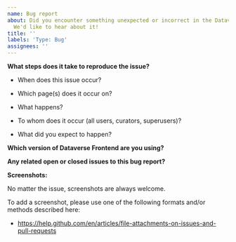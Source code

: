 ```yaml
---
name: Bug report
about: Did you encounter something unexpected or incorrect in the Dataverse Frontend?
  We'd like to hear about it!
title: ''
labels: 'Type: Bug'
assignees: ''
---
```


<!--
Thank you for contributing to the Dataverse Frontend through the creation of a bug report!

WARNING: If this is a security issue it should be reported privately to security@dataverse.org

More information on bug issues and contributions can be found in the "Contributing to Dataverse Frontend" page:
https://github.com/IQSS/dataverse-frontend/blob/develop/CONTRIBUTING.md#bug-reportsissues

Please fill out as much of the template as you can.
Start below this comment section.
-->

**What steps does it take to reproduce the issue?**

- When does this issue occur?

- Which page(s) does it occur on?

- What happens?

- To whom does it occur (all users, curators, superusers)?

- What did you expect to happen?

**Which version of Dataverse Frontend are you using?**

**Any related open or closed issues to this bug report?**

**Screenshots:**

No matter the issue, screenshots are always welcome.

To add a screenshot, please use one of the following formats and/or methods described here:

- https://help.github.com/en/articles/file-attachments-on-issues-and-pull-requests
